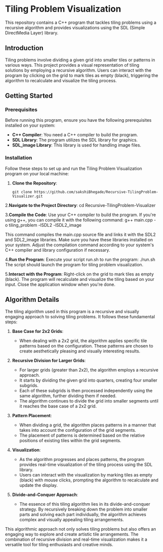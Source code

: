# Tiling Problem Visualization

This repository contains a C++ program that tackles tiling problems using a recursive algorithm and provides visualizations using the SDL (Simple DirectMedia Layer) library.

## Introduction

Tiling problems involve dividing a given grid into smaller tiles or patterns in various ways. This project provides a visual representation of tiling solutions by employing a recursive algorithm. Users can interact with the program by clicking on the grid to mark tiles as empty (black), triggering the algorithm to recalculate and visualize the tiling process.

## Getting Started

### Prerequisites

Before running this program, ensure you have the following prerequisites installed on your system:

- **C++ Compiler**: You need a C++ compiler to build the program.
- **SDL Library**: The program utilizes the SDL library for graphics.
- **SDL_image Library**: This library is used for handling image files.

### Installation

Follow these steps to set up and run the Tiling Problem Visualization program on your local machine:

1. **Clone the Repository**:

   ```shell
   git clone https://github.com/sakshiBhegade/Recursive-TilingProblem-Visualizer.git
   
2.**Navigate to the Project Directory**:
  cd Recursive-TilingProblem-Visualizer

3.**Compile the Code**:
Use your C++ compiler to build the program. If you're using g++, you can compile it with the following command:
  g++ main.cpp -o tiling_problem -lSDL2 -lSDL2_image
  
This command compiles the main.cpp source file and links it with the SDL2 and SDL2_image libraries. Make sure you have these libraries installed on your system. Adjust the compilation command according to your system's C++ compiler and library configuration if necessary.

4.**Run the Program**:
Execute your script run.sh to run the program:
./run.sh
The script should launch the program for tiling problem visualization.

5.**Interact with the Program**:
Right-click on the grid to mark tiles as empty (black). The program will recalculate and visualize the tiling based on your input.
Close the application window when you're done.

## Algorithm Details

The tiling algorithm used in this program is a recursive and visually engaging approach to solving tiling problems. It follows these fundamental steps:

1. **Base Case for 2x2 Grids**:
   - When dealing with a 2x2 grid, the algorithm applies specific tile patterns based on the configuration. These patterns are chosen to create aesthetically pleasing and visually interesting results.

2. **Recursive Division for Larger Grids**:
   - For larger grids (greater than 2x2), the algorithm employs a recursive approach.
   - It starts by dividing the given grid into quarters, creating four smaller subgrids.
   - Each of these subgrids is then processed independently using the same algorithm, further dividing them if needed.
   - The algorithm continues to divide the grid into smaller segments until it reaches the base case of a 2x2 grid.

3. **Pattern Placement**:
   - When dividing a grid, the algorithm places patterns in a manner that takes into account the configuration of the grid segments.
   - The placement of patterns is determined based on the relative positions of existing tiles within the grid segments.

4. **Visualization**:
   - As the algorithm progresses and places patterns, the program provides real-time visualization of the tiling process using the SDL library.
   - Users can interact with the visualization by marking tiles as empty (black) with mouse clicks, prompting the algorithm to recalculate and update the display.

5. **Divide-and-Conquer Approach**:
   - The essence of this tiling algorithm lies in its divide-and-conquer strategy. By recursively breaking down the problem into smaller parts and solving each part individually, the algorithm achieves complex and visually appealing tiling arrangements.

This algorithmic approach not only solves tiling problems but also offers an engaging way to explore and create artistic tile arrangements. The combination of recursive division and real-time visualization makes it a versatile tool for tiling enthusiasts and creative minds.
